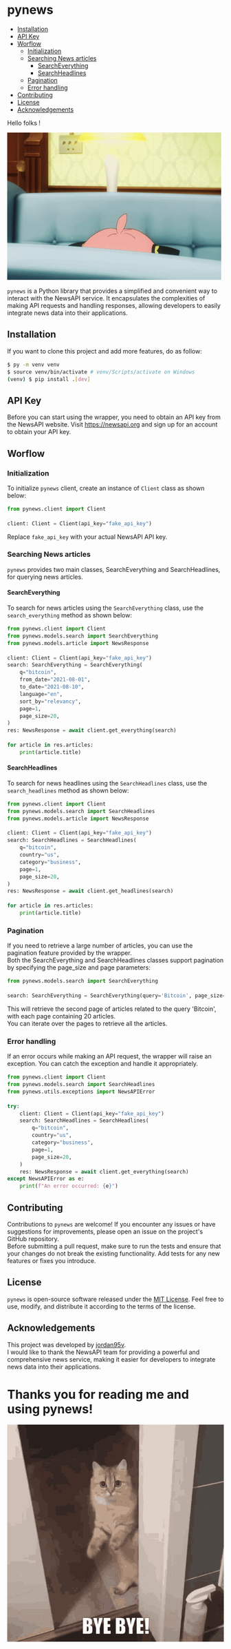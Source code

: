 <h1>pynews</h1>

- [Installation](#installation)
- [API Key](#api-key)
- [Worflow](#worflow)
  - [Initialization](#initialization)
  - [Searching News articles](#searching-news-articles)
    - [SearchEverything](#searcheverything)
    - [SearchHeadlines](#searchheadlines)
  - [Pagination](#pagination)
  - [Error handling](#error-handling)
- [Contributing](#contributing)
- [License](#license)
- [Acknowledgements](#acknowledgements)

Hello folks !<br>

![Anya Gif](hello.gif)

`pynews` is a Python library that provides a simplified and convenient way to interact with the NewsAPI service. It encapsulates the complexities of making API requests and handling responses, allowing developers to easily integrate news data into their applications.

## Installation

If you want to clone this project and add more features, do as follow:

```bash
$ py -m venv venv
$ source venv/bin/activate # venv/Scripts/activate on Windows
(venv) $ pip install .[dev]
```

## API Key

Before you can start using the wrapper, you need to obtain an API key from the NewsAPI website. Visit https://newsapi.org and sign up for an account to obtain your API key.

## Worflow

### Initialization

To initialize `pynews` client, create an instance of `Client` class as shown below:

```python
from pynews.client import Client

client: Client = Client(api_key="fake_api_key")
```

Replace `fake_api_key` with your actual NewsAPI API key.

### Searching News articles

`pynews` provides two main classes, SearchEverything and SearchHeadlines, for querying news articles. 

#### SearchEverything

To search for news articles using the `SearchEverything` class, use the `search_everything` method as shown below:

```python
from pynews.client import Client
from pynews.models.search import SearchEverything
from pynews.models.article import NewsResponse

client: Client = Client(api_key="fake_api_key")
search: SearchEverything = SearchEverything(
    q="bitcoin",
    from_date="2021-08-01",
    to_date="2021-08-10",
    language="en",
    sort_by="relevancy",
    page=1,
    page_size=20,
)
res: NewsResponse = await client.get_everything(search)

for article in res.articles:
    print(article.title)
```

#### SearchHeadlines

To search for news headlines using the `SearchHeadlines` class, use the `search_headlines` method as shown below:

```python
from pynews.client import Client
from pynews.models.search import SearchHeadlines
from pynews.models.article import NewsResponse

client: Client = Client(api_key="fake_api_key")
search: SearchHeadlines = SearchHeadlines(
    q="bitcoin",
    country="us",
    category="business",
    page=1,
    page_size=20,
)
res: NewsResponse = await client.get_headlines(search)

for article in res.articles:
    print(article.title)
```

### Pagination

If you need to retrieve a large number of articles, you can use the pagination feature provided by the wrapper.<br>
Both the SearchEverything and SearchHeadlines classes support pagination by specifying the page_size and page parameters:

```python	
from pynews.models.search import SearchEverything

search: SearchEverything = SearchEverything(query='Bitcoin', page_size=20, page=2)
```

This will retrieve the second page of articles related to the query 'Bitcoin', with each page containing 20 articles.<br>
You can iterate over the pages to retrieve all the articles.

### Error handling

If an error occurs while making an API request, the wrapper will raise an exception. You can catch the exception and handle it appropriately.

```python
from pynews.client import Client
from pynews.models.search import SearchHeadlines
from pynews.utils.exceptions import NewsAPIError

try:
    client: Client = Client(api_key="fake_api_key")
    search: SearchHeadlines = SearchHeadlines(
        q="bitcoin",
        country="us",
        category="business",
        page=1,
        page_size=20,
    )
    res: NewsResponse = await client.get_everything(search)
except NewsAPIError as e:
    print(f"An error occurred: {e}")
```

## Contributing

Contributions to `pynews` are welcome! If you encounter any issues or have suggestions for improvements, please open an issue on the project's GitHub repository.<br>
Before submitting a pull request, make sure to run the tests and ensure that your changes do not break the existing functionality. Add tests for any new features or fixes you introduce.

## License

`pynews` is open-source software released under the [MIT License](https://opensource.org/license/mit/). Feel free to use, modify, and distribute it according to the terms of the license.

## Acknowledgements

This project was developed by [jordan95v](https://github.com/jordan95v).<br>
I would like to thank the NewsAPI team for providing a powerful and comprehensive news service, making it easier for developers to integrate news data into their applications.

<h1>Thanks you for reading me and using <b>pynews</b>!</h1>

![Goodbye Gif](bye.gif)